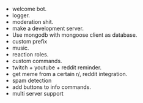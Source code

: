 - welcome bot.
- logger.
- moderation shit.
- make a development server.
- Use mongodb with mongoose client as database.
- custom prefix
- music.
- reaction roles.
- custom commands.
- twitch + youtube + reddit reminder.
- get meme from a certain r/, reddit integration.
- spam detection
- add buttons to info commands.
- multi server support
